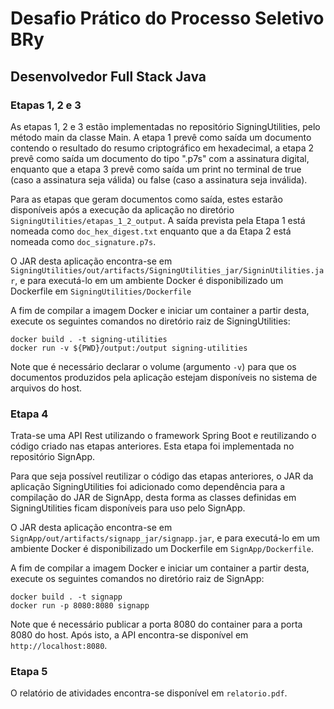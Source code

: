 # Desafio Prático do Processo Seletivo BRy
## Desenvolvedor Full Stack Java

### Etapas 1, 2 e 3

As etapas 1, 2 e 3 estão implementadas no repositório SigningUtilities, pelo método main da classe Main. A etapa 1 prevê como saída um documento contendo o resultado do resumo criptográfico em hexadecimal, a etapa 2 prevê como saída um documento do tipo ".p7s" com a assinatura digital, enquanto que a etapa 3 prevê como saída um print no terminal de true (caso a assinatura seja válida) ou false (caso a assinatura seja inválida).

Para as etapas que geram documentos como saída, estes estarão disponíveis após a execução da aplicação no diretório `SigningUtilities/etapas_1_2_output`. A saída prevista pela Etapa 1 está nomeada como `doc_hex_digest.txt` enquanto que a da Etapa 2 está nomeada como `doc_signature.p7s`.

O JAR desta aplicação encontra-se em `SigningUtilities/out/artifacts/SigningUtilities_jar/SigninUtilities.jar`, e para executá-lo em um ambiente Docker é disponibilizado um Dockerfile em `SigningUtilities/Dockerfile`

A fim de compilar a imagem Docker e iniciar um container a partir desta, execute os seguintes comandos no diretório raiz de SigningUtilities:

```
docker build . -t signing-utilities
docker run -v ${PWD}/output:/output signing-utilities
```

Note que é necessário declarar o volume (argumento `-v`) para que os documentos produzidos pela aplicação estejam disponíveis no sistema de arquivos do host.

### Etapa 4

Trata-se uma API Rest utilizando o framework Spring Boot e reutilizando o código criado nas etapas anteriores. Esta etapa foi implementada no repositório SignApp.

Para que seja possível reutilizar o código das etapas anteriores, o JAR da aplicação SigningUtilities foi adicionado como dependência para a compilação do JAR de SignApp, desta forma as classes definidas em SigningUtilities ficam disponíveis para uso pelo SignApp.

O JAR desta aplicação encontra-se em `SignApp/out/artifacts/signapp_jar/signapp.jar`, e para executá-lo em um ambiente Docker é disponibilizado um Dockerfile em `SignApp/Dockerfile`.

A fim de compilar a imagem Docker e iniciar um container a partir desta, execute os seguintes comandos no diretório raiz de SignApp:

```
docker build . -t signapp
docker run -p 8080:8080 signapp
```

Note que é necessário publicar a porta 8080 do container para a porta 8080 do host. Após isto, a API encontra-se disponível em `http://localhost:8080`.

### Etapa 5

O relatório de atividades encontra-se disponível em `relatorio.pdf`.
